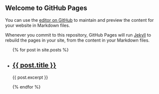 ## Welcome to GitHub Pages

You can use the [editor on GitHub](https://github.com/Lorp/website/edit/master/README.md) to maintain and preview the content for your website in Markdown files.

Whenever you commit to this repository, GitHub Pages will run [Jekyll](https://jekyllrb.com/) to rebuild the pages in your site, from the content in your Markdown files.

<ul>
  {% for post in site.posts %}
    <li>
      <h2><a href="website/{{ post.url }}">{{ post.title }}</a></h2>
      <p>{{ post.excerpt }}</p>
    </li>
  {% endfor %}
</ul>


